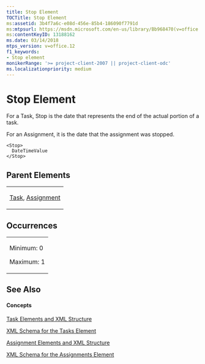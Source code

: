 ```yaml
---
title: Stop Element
TOCTitle: Stop Element
ms:assetid: 3b4f7a6c-e08d-456e-85b4-186090f7791d
ms:mtpsurl: https://msdn.microsoft.com/en-us/library/Bb968470(v=office.12)
ms:contentKeyID: 13188162
ms.date: 03/14/2018
mtps_version: v=office.12
f1_keywords:
- Stop element
monikerRange: '>= project-client-2007 || project-client-odc'
ms.localizationpriority: medium
---
```


# Stop Element




For a Task, Stop is the date that represents the end of the actual portion of a task.

For an Assignment, it is the date that the assignment was stopped.

    <Stop>
      DateTimeValue
    </Stop>

## Parent Elements

<table>
<colgroup>
<col style="width: 100%" />
</colgroup>
<tbody>
<tr class="odd">
<td><p><a href="task-element.md">Task</a>, <a href="assignment-element.md">Assignment</a></p></td>
</tr>
</tbody>
</table>

## Occurrences

<table>
<colgroup>
<col style="width: 100%" />
</colgroup>
<tbody>
<tr class="odd">
<td><p>Minimum: 0</p>
<p>Maximum: 1</p></td>
</tr>
</tbody>
</table>

## See Also

#### Concepts

[Task Elements and XML Structure](task-elements-and-xml-structure.md)

[XML Schema for the Tasks Element](xml-schema-for-the-tasks-element.md)

[Assignment Elements and XML Structure](assignment-elements-and-xml-structure.md)

[XML Schema for the Assignments Element](xml-schema-for-the-assignments-element.md)

